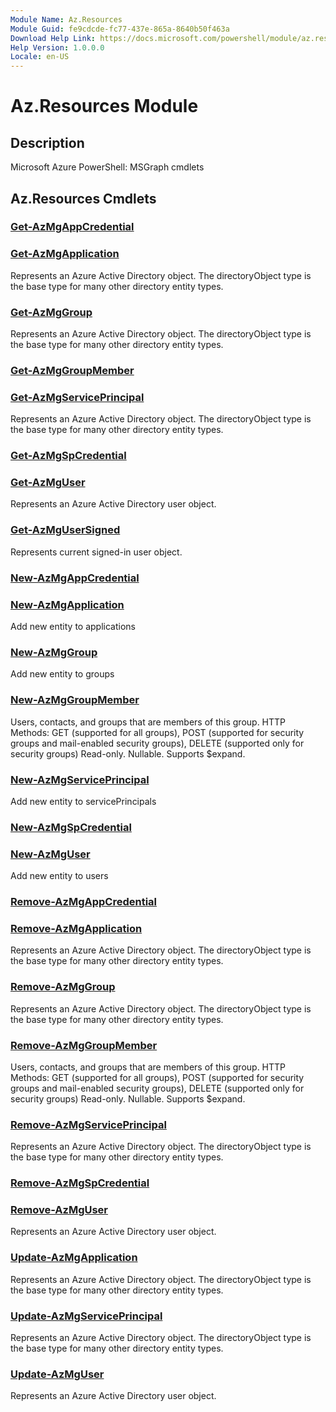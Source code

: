 ```yaml
---
Module Name: Az.Resources
Module Guid: fe9cdcde-fc77-437e-865a-8640b50f463a
Download Help Link: https://docs.microsoft.com/powershell/module/az.resources
Help Version: 1.0.0.0
Locale: en-US
---
```


# Az.Resources Module
## Description
Microsoft Azure PowerShell: MSGraph cmdlets

## Az.Resources Cmdlets
### [Get-AzMgAppCredential](Get-AzMgAppCredential.md)


### [Get-AzMgApplication](Get-AzMgApplication.md)
Represents an Azure Active Directory object.
The directoryObject type is the base type for many other directory entity types.

### [Get-AzMgGroup](Get-AzMgGroup.md)
Represents an Azure Active Directory object.
The directoryObject type is the base type for many other directory entity types.

### [Get-AzMgGroupMember](Get-AzMgGroupMember.md)


### [Get-AzMgServicePrincipal](Get-AzMgServicePrincipal.md)
Represents an Azure Active Directory object.
The directoryObject type is the base type for many other directory entity types.

### [Get-AzMgSpCredential](Get-AzMgSpCredential.md)


### [Get-AzMgUser](Get-AzMgUser.md)
Represents an Azure Active Directory user object.

### [Get-AzMgUserSigned](Get-AzMgUserSigned.md)
Represents current signed-in user object.

### [New-AzMgAppCredential](New-AzMgAppCredential.md)


### [New-AzMgApplication](New-AzMgApplication.md)
Add new entity to applications

### [New-AzMgGroup](New-AzMgGroup.md)
Add new entity to groups

### [New-AzMgGroupMember](New-AzMgGroupMember.md)
Users, contacts, and groups that are members of this group.
HTTP Methods: GET (supported for all groups), POST (supported for security groups and mail-enabled security groups), DELETE (supported only for security groups) Read-only.
Nullable.
Supports $expand.

### [New-AzMgServicePrincipal](New-AzMgServicePrincipal.md)
Add new entity to servicePrincipals

### [New-AzMgSpCredential](New-AzMgSpCredential.md)


### [New-AzMgUser](New-AzMgUser.md)
Add new entity to users

### [Remove-AzMgAppCredential](Remove-AzMgAppCredential.md)


### [Remove-AzMgApplication](Remove-AzMgApplication.md)
Represents an Azure Active Directory object.
The directoryObject type is the base type for many other directory entity types.

### [Remove-AzMgGroup](Remove-AzMgGroup.md)
Represents an Azure Active Directory object.
The directoryObject type is the base type for many other directory entity types.

### [Remove-AzMgGroupMember](Remove-AzMgGroupMember.md)
Users, contacts, and groups that are members of this group.
HTTP Methods: GET (supported for all groups), POST (supported for security groups and mail-enabled security groups), DELETE (supported only for security groups) Read-only.
Nullable.
Supports $expand.

### [Remove-AzMgServicePrincipal](Remove-AzMgServicePrincipal.md)
Represents an Azure Active Directory object.
The directoryObject type is the base type for many other directory entity types.

### [Remove-AzMgSpCredential](Remove-AzMgSpCredential.md)


### [Remove-AzMgUser](Remove-AzMgUser.md)
Represents an Azure Active Directory user object.

### [Update-AzMgApplication](Update-AzMgApplication.md)
Represents an Azure Active Directory object.
The directoryObject type is the base type for many other directory entity types.

### [Update-AzMgServicePrincipal](Update-AzMgServicePrincipal.md)
Represents an Azure Active Directory object.
The directoryObject type is the base type for many other directory entity types.

### [Update-AzMgUser](Update-AzMgUser.md)
Represents an Azure Active Directory user object.

